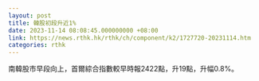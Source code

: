 ```yaml
---
layout: post
title: 韓股初段升近1%
date: 2023-11-14 08:08:45.000000000 +08:00
link: https://news.rthk.hk/rthk/ch/component/k2/1727720-20231114.htm
categories: rthk
---
```


南韓股市早段向上，首爾綜合指數較早時報2422點，升19點，升幅0.8%。
